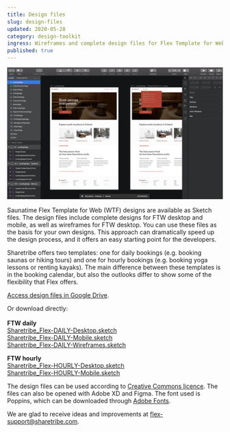 ```yaml
---
title: Design files
slug: design-files
updated: 2020-05-28
category: design-toolkit
ingress: Wireframes and complete design files for Flex Template for Web.
published: true
---
```


![FTW in Sketch](./FTW-in-Sketch.png)

Saunatime Flex Template for Web (WTF) designs are available as Sketch
files. The design files include complete designs for FTW desktop and
mobile, as well as wireframes for FTW desktop. You can use these files
as the basis for your own designs. This approach can dramatically speed
up the design process, and it offers an easy starting point for the
developers.

Sharetribe offers two templates: one for daily bookings (e.g. booking
saunas or hiking tours) and one for hourly bookings (e.g. booking yoga
lessons or renting kayaks). The main difference between these templates
is in the booking calendar, but also the outlooks differ to show some of
the flexibility that Flex offers.

[Access design files in Google Drive](https://drive.google.com/drive/folders/171T-lYUGJURrAF5qCtTZ0298WPhhG0SG?usp=sharing).

Or download directly: <br /><br /> <b>FTW daily</b><br />
[Sharetribe_Flex-DAILY-Desktop.sketch](https://drive.google.com/uc?export=download&id=1jAfTwARA6AFWFlR6AAKafc9i3PsOdc_l)<br />
[Sharetribe_Flex-DAILY-Mobile.sketch](https://drive.google.com/uc?export=download&id=1ZZ6pvfHrL3KJOqspzRnlsH-BPXbXW5Lm)<br />
[Sharetribe_Flex-DAILY-Wireframes.sketch](https://drive.google.com/uc?export=download&id=1__BvrIbpx1-C8EHT6nJdxjDrq8XomlrI)

<b>FTW hourly</b><br />
[Sharetribe_Flex-HOURLY-Desktop.sketch](https://drive.google.com/uc?export=download&id=1_YLy1K-cKTA8YC2p8WLbiRbq_1oLwfhW)<br />
[Sharetribe_Flex-HOURLY-Mobile.sketch](https://drive.google.com/uc?export=download&id=1ANKzCiBs2jlQFe5Mp4C2qVKBWM-7Qi2F)<br />

The design files can be used according to
[Creative Commons licence](https://creativecommons.org/licenses/by/4.0/).
The files can also be opened with Adobe XD and Figma. The font used is
Poppins, which can be downloaded through
[Adobe Fonts](https://fonts.adobe.com/fonts/poppins).

We are glad to receive ideas and improvements at
[flex-support@sharetribe.com](mailto:flex-support@sharetribe.com).
